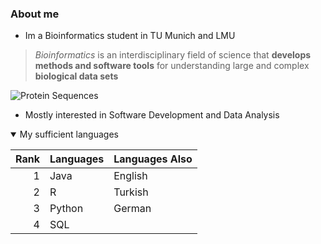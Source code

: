 ### About me

- Im a Bioinformatics student in TU Munich and LMU
> _Bioinformatics_ is an interdisciplinary field of science that **develops methods and software tools** for understanding large and complex **biological data sets**

<picture>
 <source media="(prefers-color-scheme: dark)" srcset="https://www.google.com/url?sa=i&url=https%3A%2F%2Fwww.researchgate.net%2Ffigure%2FManhattan-plot-Single-nucleotide-polymorphism-distribution-with-logarithmic_fig1_261957171&psig=AOvVaw28PI2hv7A5eC9XAV6KMGV_&ust=1701042054023000&source=images&cd=vfe&opi=89978449&ved=0CBIQjRxqFwoTCNiohc2p4IIDFQAAAAAdAAAAABAE">
 <source media="(prefers-color-scheme: light)" srcset="https://www.google.com/url?sa=i&url=http%3A%2F%2Fwww.bioinformatics.com.cn%2Fplot_basic_Manhattan_Plot_by_CMplot_110_en&psig=AOvVaw2RDwkm_2fXUtGgzG9EO7zn&ust=1701041668414000&source=images&cd=vfe&ved=0CBIQjRxqFwoTCIiph5ao4IIDFQAAAAAdAAAAABAI">
 <img alt="Protein Sequences" src="https://en.wikipedia.org/wiki/File:WPP_domain_alignment.PNG">
</picture>


- Mostly interested in Software Development and Data Analysis
<details open>
<summary>My sufficient languages</summary>
 
| Rank | Languages   | Languages Also |
|-----:|-------------|----------------|
|     1|  Java       | English        |
|     2|  R          | Turkish        |
|     3|  Python     | German         |
|     4|  SQL        |                |


</details>
